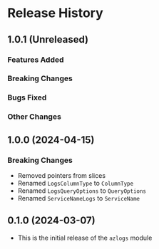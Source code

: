 # Release History

## 1.0.1 (Unreleased)

### Features Added

### Breaking Changes

### Bugs Fixed

### Other Changes

## 1.0.0 (2024-04-15)

### Breaking Changes
* Removed pointers from slices
* Renamed `LogsColumnType` to `ColumnType`
* Renamed `LogsQueryOptions` to `QueryOptions`
* Renamed `ServiceNameLogs` to `ServiceName`

## 0.1.0 (2024-03-07)

* This is the initial release of the `azlogs` module
